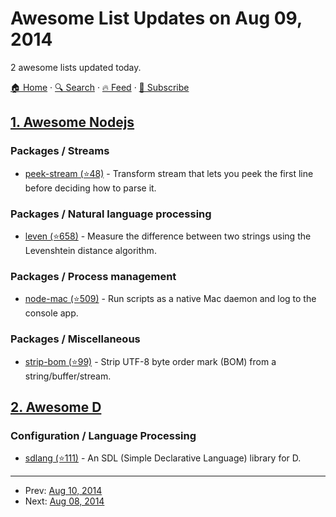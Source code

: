# Awesome List Updates on Aug 09, 2014

2 awesome lists updated today.

[🏠 Home](/README.md) · [🔍 Search](https://test.trackawesomelist.com/search/) · [🔥 Feed](https://test.trackawesomelist.com/feed.xml) · [📮 Subscribe](https://trackawesomelist.us17.list-manage.com/subscribe?u=d2f0117aa829c83a63ec63c2f&id=36a103854c)



## [1. Awesome Nodejs](/content/sindresorhus/awesome-nodejs/README.md)

### Packages / Streams

*   [peek-stream (⭐48)](https://github.com/mafintosh/peek-stream) - Transform stream that lets you peek the first line before deciding how to parse it.

### Packages / Natural language processing

*   [leven (⭐658)](https://github.com/sindresorhus/leven) - Measure the difference between two strings using the Levenshtein distance algorithm.

### Packages / Process management

*   [node-mac (⭐509)](https://github.com/coreybutler/node-mac) - Run scripts as a native Mac daemon and log to the console app.

### Packages / Miscellaneous

*   [strip-bom (⭐99)](https://github.com/sindresorhus/strip-bom) - Strip UTF-8 byte order mark (BOM) from a string/buffer/stream.

## [2. Awesome D](/content/dlang-community/awesome-d/README.md)

### Configuration / Language Processing

*   [sdlang (⭐111)](https://github.com/Abscissa/SDLang-D) - An SDL (Simple Declarative Language) library for D.

---

- Prev: [Aug 10, 2014](/content/2014/08/10/README.md)
- Next: [Aug 08, 2014](/content/2014/08/08/README.md)